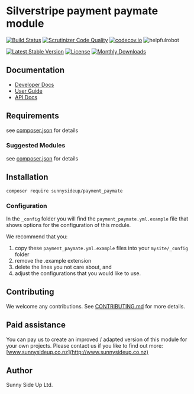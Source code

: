 # Silverstripe payment paymate module
[![Build Status](https://travis-ci.org/sunnysideup/silverstripe-payment_paymate.svg?branch=master)](https://travis-ci.org/sunnysideup/silverstripe-payment_paymate)
[![Scrutinizer Code Quality](https://scrutinizer-ci.com/g/sunnysideup/silverstripe-payment_paymate/badges/quality-score.png?b=master)](https://scrutinizer-ci.com/g/sunnysideup/silverstripe-payment_paymate/?branch=master)
[![codecov.io](https://codecov.io/github/sunnysideup/silverstripe-payment_paymate/coverage.svg?branch=master)](https://codecov.io/github/sunnysideup/silverstripe-payment_paymate?branch=master)
![helpfulrobot](https://helpfulrobot.io/sunnysideup/payment_paymate/badge)

[![Latest Stable Version](https://poser.pugx.org/sunnysideup/payment_paymate/version)](https://packagist.org/packages/sunnysideup/payment_paymate)
[![License](https://poser.pugx.org/sunnysideup/payment_paymate/license)](https://packagist.org/packages/sunnysideup/payment_paymate)
[![Monthly Downloads](https://poser.pugx.org/sunnysideup/payment_paymate/d/monthly)](https://packagist.org/packages/sunnysideup/payment_paymate)


## Documentation



 * [Developer Docs](docs/en/INDEX.md)
 * [User Guide](docs/en/userguide.md)
 * [API Docs](http://docs.ssmods.com/sunnysideup/payment_paymate/classes.xhtml)

## Requirements



see [composer.json](composer.json) for details

### Suggested Modules



see [composer.json](composer.json) for details


## Installation


```
composer require sunnysideup/payment_paymate
```

### Configuration



In the `_config` folder you will find the `payment_paymate.yml.example`
file that shows options for the configuration of this module.

We recommend that you:

  1. copy these `payment_paymate.yml.example` files into your
`mysite/_config` folder
  2. remove the .example extension
  3. delete the lines you not care about, and
  4. adjust the configurations that you would like to use.


## Contributing



We welcome any contributions. See [CONTRIBUTING.md](CONTRIBUTING.md) for more details.

## Paid assistance



You can pay us to create an improved / adapted version of this module for your own projects.  Please contact us if you like to find out more: [www.sunnysideup.co.nz](http://www.sunnysideup.co.nz)

## Author



Sunny Side Up Ltd.
